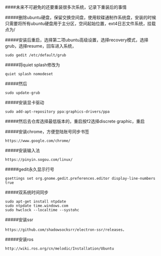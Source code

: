 ####未来不可避免的还要重装很多次系统，记录下重装后的事情

#####删除ubuntu硬盘，保留交换空间盘，使用软碟通制作系统盘，安装的时候只需要将所有ubuntu硬盘用于主分区，空间起始位置，ext4日志文件系统，挂载点为/

#####安装后重启，选择第二项ubuntu高级设置，选择recovery模式，选择grub，选择resume，回车进入系统，
```
sudo gedit /etc/default/grub
```
#####将quiet splash修改为
```
quiet splash nomodeset
```
#####然后
```
sudo update-grub
```

#####安装显卡驱动
```
sudo add-apt-repository ppa:graphics-drivers/ppa
```
#####然后去仓库选择最低版本的，重启按f2选择discrete graphic，重启

#####安装chrome，方便登陆账号同步书签
```
https://www.google.com/chrome/
```

#####安装输入法
```
https://pinyin.sogou.com/linux/
```

#####gedit永久显示行号
```
gsettings set org.gnome.gedit.preferences.editor display-line-numbers true
```

#####双系统时间同步
 ```
sudo apt-get install ntpdate
sudo ntpdate time.windows.com
sudo hwclock --localtime --systohc
 ```

#####安装ssr
```
https://github.com/shadowsocksrr/electron-ssr/releases，
```

#####安装ros
```
http://wiki.ros.org/cn/melodic/Installation/Ubuntu
```

























